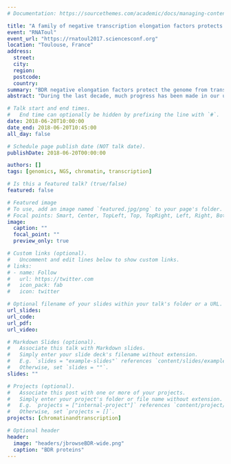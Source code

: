 ```yaml
---
# Documentation: https://sourcethemes.com/academic/docs/managing-content/

title: "A family of negative transcription elongation factors protects the genome of Arabidopsis thaliana from transcriptional interferences"
event: "RNAToul"
event_url: "https://rnatoul2017.sciencesconf.org"
location: "Toulouse, France"
address:
  street:
  city:
  region:
  postcode:
  country:
summary: "BDR negative elongation factors protect the genome from transcriptional interferences"
abstract: "During the last decade, much progress has been made in our understanding of how transcription elongation is regulated and how it affects gene expression, RNA maturation and chromatin organization. Like nematodes and yeast, plants lack the negative elongation factor (NELF) and do not exhibit widespread promoter-proximal pausing of RNA polymerase II (RNAPII) after transcription initiation. In this work, we characterized the genome-wide function of a new family of  negative transcription elongation factors in Arabidopsis. We named the 3 members BorDeRs (BDR1 2 and 3) because BDR1 and BDR2 are enriched, together with RNAPII, at evolutionarily-conserved, nucleosome-depleted regions located at the borders of a large fraction of genes across the genome. BDR1 also interacts with FPA, a factor involved in RNA 3' processing and transcription termination. RNA-seq defined repertoires of hundreds of genes that were either up- or downregulated following the disruption of all three BDR genes in Arabidopsis. By integrating genome-wide data on BDRs, RNAPII and histone modifications, a picture is emerging in which BDRs cooperate with transcription factors such as WRKY to regulate the expression of genes involved in plant defense responses. Unexpectedly, we found that, in bdr triple mutant plants, a large fraction of genes appeared downregulated as a result of transcriptional interferences. In these mutants, defective transcriptional termination and 3' RNAPII pausing at the upstream tandem gene appear to generate cis interference with transcriptional initiation at the promoter of downregulated downstream genes. Altogether, our data illustrate how BDR negative elongation factors have opposite effects on gene expression by influencing different steps of the transcription cycle and strikingly play a crucial role in limiting transcriptional interferences at closely-spaced tandem genes."

# Talk start and end times.
#   End time can optionally be hidden by prefixing the line with `#`.
date: 2018-06-20T10:00:00
date_end: 2018-06-20T10:45:00
all_day: false

# Schedule page publish date (NOT talk date).
publishDate: 2018-06-20T00:00:00

authors: []
tags: [genomics, NGS, chromatin, transcription]

# Is this a featured talk? (true/false)
featured: false

# Featured image
# To use, add an image named `featured.jpg/png` to your page's folder. 
# Focal points: Smart, Center, TopLeft, Top, TopRight, Left, Right, BottomLeft, Bottom, BottomRight.
image:
  caption: ""
  focal_point: ""
  preview_only: true

# Custom links (optional).
#   Uncomment and edit lines below to show custom links.
# links:
# - name: Follow
#   url: https://twitter.com
#   icon_pack: fab
#   icon: twitter

# Optional filename of your slides within your talk's folder or a URL.
url_slides:
url_code:
url_pdf:
url_video:

# Markdown Slides (optional).
#   Associate this talk with Markdown slides.
#   Simply enter your slide deck's filename without extension.
#   E.g. `slides = "example-slides"` references `content/slides/example-slides.md`.
#   Otherwise, set `slides = ""`.
slides: ""

# Projects (optional).
#   Associate this post with one or more of your projects.
#   Simply enter your project's folder or file name without extension.
#   E.g. `projects = ["internal-project"]` references `content/project/deep-learning/index.md`.
#   Otherwise, set `projects = []`.
projects: [chromatinandtranscription]

# Optional header
header:
  image: "headers/jbrowseBDR-wide.png"
  caption: "BDR proteins"
---
```


